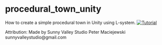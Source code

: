 # procedural_town_unity
How to create a simple procedural town in Unity using L-system.
[![Tutorial](https://img.youtube.com/vi/umedtEzrpvU/0.jpg)](https://youtu.be/umedtEzrpvU)

<p>Attribution:
Made by Sunny Valley Studio Peter Maciejewski sunnyvalleystudio@gmail.com
